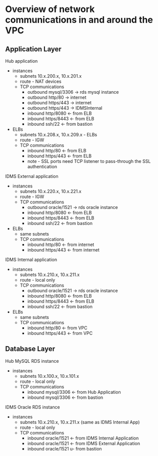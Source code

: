 Overview of network communications in and around the VPC
=======================================================

Application Layer
-----------------

Hub application
 - instances
    - subnets 10.x.200.x, 10.x.201.x
    - route - NAT devices
    - TCP communications
       - outbound mysql/3306 -> rds mysql instance 
       - outbound http/80 -> internet
       - outbound https/443 -> internet
       - outbound https/443 -> IDMSInternal
       - inbound http/8080 <- from ELB
       - inbound https/8443 <- from ELB
       - inbound ssh/22 <- from bastion
 - ELBs
    - subnets 10.x.208.x, 10.x.209.x - ELBs
    - route - IGW
    - TCP communications
       - inbound http/80 <- from ELB
       - inbound https/443 <- from ELB
       - note - SSL ports need TCP listener to pass-through the SSL authentication


IDMS External application
 - instances
    - subnets 10.x.220.x, 10.x.221.x
    - route - IGW
    - TCP communications
       - outbound oracle/1521 -> rds oracle instance 
       - inbound http/8080 <- from ELB
       - inbound https/8443 <- from ELB
       - inbound ssh/22 <- from bastion
 - ELBs
    - same subnets
    - TCP communications
       - inbound http/80 <- from internet
       - inbound https/443 <- from internet


IDMS Internal application
 - instances
     - subnets 10.x.210.x, 10.x.211.x
     - route - local only 
     - TCP communications
         - outbound oracle/1521 -> rds oracle instance 
         - inbound http/8080 <- from ELB
         - inbound https/8443 <- from ELB
         - inbound ssh/22 <- from bastion
 - ELBs
     - same subnets
     - TCP communications
         - inbound http/80 <- from VPC
         - inbound https/443 <- from VPC

Database Layer
-------------

Hub MySQL RDS instance
 - instances
     - subnets 10.x.100.x, 10.x.101.x
     - route - local only 
     - TCP communications
         - inbound mysql/3306 <- from Hub Application
         - inbound mysql/3306 <- from bastion

IDMS Oracle RDS instance
 - instances
     - subnets 10.x.210.x, 10.x.211.x (same as IDMS Internal App)
     - route - local only 
     - TCP communications
         - inbound oracle/1521 <- from IDMS Internal Application
         - inbound oracle/1521 <- from IDMS External Application
         - inbound oracle/1521 u- from bastion
